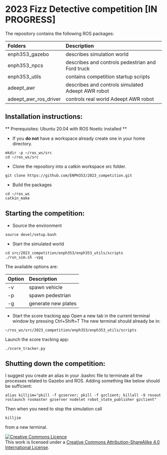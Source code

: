 # 2023 Fizz Detective competition [IN PROGRESS]

The repository contains the following ROS packages:

| Folders         | Description      |
|:--------------- |:---------------- |
| enph353_gazebo  | describes simulation world |
| enph353_npcs    | describes and controls pedestrian and Ford truck |
| enph353_utils   | contains competition startup scripts |
| adeept_awr      | describes and controls simulated Adeept AWR robot |
| adeept_awr_ros_driver | controls real world Adeept AWR robot |

## Installation instructions:
** Prerequisites: Ubuntu 20.04 with ROS Noetic installed **

* If you **do not** have a workspace already create one in your home directory.
```
mkdir -p ~/ros_ws/src
cd ~/ros_ws/src
```

* Clone the repository into a catkin workspace src folder.
```
git clone https://github.com/ENPH353/2023_competition.git
```

* Build the packages
```
cd ~/ros_ws
catkin_make
```

## Starting the competition:

* Source the environment
```
source devel/setup.bash
```

* Start the simulated world
```
cd src/2023_competition/enph353/enph353_utils/scripts
./run_sim.sh -vpg
```
The available options are:

| Option | Description      |
|:-------|:---------------- |
| -v     | spawn vehicle    |
| -p     | spawn pedestrian |
| -g     | generate new plates |

* Start the score tracking app
Open a new tab in the current terminal window by pressing Ctrl+Shift+T 
The new terminal should already be in:
```
~/ros_ws/src/2023_competition/enph353/enph353_utils/scripts
```
Launch the score tracking app:
```
./score_tracker.py
```

## Shutting down the competition:

I suggest you create an alias in your .bashrc file to terminate all the 
processes related to Gazebo and ROS. Adding something like below should 
be sufficient:
```
alias killjim="pkill -f gzserver; pkill -f gzclient; killall -9 rosout roslaunch rosmaster gzserver nodelet robot_state_publisher gzclient"
```
Then when you need to stop the simulation call 
```
killjim
```
from a new terminal.

<a rel="license" href="http://creativecommons.org/licenses/by-sa/4.0/">
    <img alt="Creative Commons Licence" style="border-width:0" 
        src="https://i.creativecommons.org/l/by-sa/4.0/88x31.png" />
</a><br />
This work is licensed under a 
<a rel="license" href="http://creativecommons.org/licenses/by-sa/4.0/">
    Creative Commons Attribution-ShareAlike 4.0 International License</a>.
